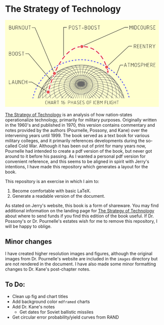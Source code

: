 # The Strategy of Technology

<p align="center">
  <img src="./images/chart-16.png">
</p>

[The Strategy of Technology](https://www.jerrypournelle.com/slowchange/Strat.html) is an analysis of how nation-states operationalize technology, primarily for military purposes. Originally written in the 1960's and published in 1970, this version contains commentary and notes provided by the authors (Pournelle, Possony, and Kane) over the intervening years until 1999. The book served as a text book for various military colleges, and it primarily references developments during the so-called Cold War. Although it has been out of print for many years now, Pournelle had intended to create a pdf version of the book, but never got around to it before his passing. As I wanted a personal pdf version for convenient reference, and this seems to be aligned in spirit with Jerry's intentions, I have made this repository which generates a layout for the book.

This repository is an exercise in which I aim to:
  1. Become comfortable with basic LaTeX. 
  2. Generate a readable version of the document.

As stated on Jerry's website, this book is a form of shareware. You may find additional information on the landing page for [The Strategy of Technology](https://www.jerrypournelle.com/slowchange/Strat.html) about where to send funds if you find this edition of the book useful. If Dr. Possony's or Dr. Pournelle's estates wish for me to remove this repository, I will be happy to oblige.

## Minor changes
I have created higher resolution images and figures, although the original images from Dr. Pournelle's website are included in the `images` directory but are not rendered in the document. I have also made some minor formatting changes to Dr. Kane's post-chapter notes. 

## To Do:
  - Clean up fig and chart titles
  - Add background color `mdframed` charts
  - Add Dr. Kane's notes
    - Get dates for Soviet ballistic missiles
  - Get circular error probability/yield curves from RAND


